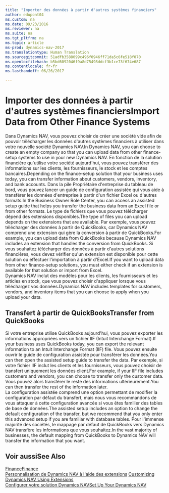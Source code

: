 ```yaml
---
title: "Importer des données à partir d'autres systèmes financiers"
author: edupont04
ms.custom: na
ms.date: 09/23/2016
ms.reviewer: na
ms.suite: na
ms.tgt_pltfrm: na
ms.topic: article
ms-prod: dynamics-nav-2017
ms.translationtype: Human Translation
ms.sourcegitcommit: 51adfb3588099c496f0946ff71da5c6fe518f070
ms.openlocfilehash: b5bd6092046f9a8d75498ddcf3b1ce73f674e687
ms.contentlocale: fr-fr
ms.lasthandoff: 06/26/2017

---
```


# <a name="import-data-from-other-finance-systems"></a><span data-ttu-id="a55ba-102">Importer des données à partir d'autres systèmes financiers</span><span class="sxs-lookup"><span data-stu-id="a55ba-102">Import Data from Other Finance Systems</span></span>
<span data-ttu-id="a55ba-103">Dans Dynamics NAV, vous pouvez choisir de créer une société vide afin de pouvoir télécharger les données d'autres systèmes financiers à utiliser dans votre nouvelle société Dynamics NAV.</span><span class="sxs-lookup"><span data-stu-id="a55ba-103">In Dynamics NAV, you can choose to create an empty company so that you can upload data from other finance-setup systems to use in your new Dynamics NAV.</span></span> <span data-ttu-id="a55ba-104">En fonction de la solution financière qu'utilise votre société aujourd'hui, vous pouvez transférer des informations sur les clients, les fournisseurs, le stock et les comptes bancaires.</span><span class="sxs-lookup"><span data-stu-id="a55ba-104">Depending on the finance-setup solution that your business uses today, you can transfer information about customers, vendors, inventory, and bank accounts.</span></span>
<span data-ttu-id="a55ba-105">Dans la pile Propriétaire d'entreprise du tableau de bord, vous pouvez lancer un guide de configuration assistée qui vous aide à transférer les données d'entreprise à partir d'un fichier Excel ou d'autres formats.</span><span class="sxs-lookup"><span data-stu-id="a55ba-105">In the Business Owner Role Center, you can access an assisted setup guide that helps you transfer the business data from an Excel file or from other formats.</span></span> <span data-ttu-id="a55ba-106">Le type de fichiers que vous pouvez télécharger dépend des extensions disponibles.</span><span class="sxs-lookup"><span data-stu-id="a55ba-106">The type of files you can upload depends on the extensions that are available.</span></span> <span data-ttu-id="a55ba-107">Par exemple, vous pouvez télécharger des données à partir de QuickBooks, car Dynamics NAV comprend une extension qui gère la conversion à partir de QuickBooks.</span><span class="sxs-lookup"><span data-stu-id="a55ba-107">For example, you can upload data from QuickBooks because Dynamics NAV includes an extension that handles the conversion from QuickBooks.</span></span> <span data-ttu-id="a55ba-108">Si vous souhaitez télécharger des données à partir d'autres solutions financières, vous devez vérifier qu'un extension est disponible pour cette solution ou effectuer l'importation à partir d'Excel.</span><span class="sxs-lookup"><span data-stu-id="a55ba-108">If you want to upload data from other finance-setup solutions, you must either check if an extension is available for that solution or import from Excel.</span></span>  
<span data-ttu-id="a55ba-109">Dynamics NAV inclut des modèles pour les clients, les fournisseurs et les articles en stock, que vous pouvez choisir d'appliquer lorsque vous téléchargez vos données.</span><span class="sxs-lookup"><span data-stu-id="a55ba-109">Dynamics NAV includes templates for customers, vendors, and inventory items that you can choose to apply when you upload your data.</span></span>  

## <a name="transfer-from-quickbooks"></a><span data-ttu-id="a55ba-110">Transfert à partir de QuickBooks</span><span class="sxs-lookup"><span data-stu-id="a55ba-110">Transfer from QuickBooks</span></span>
<span data-ttu-id="a55ba-111">Si votre entreprise utilise QuickBooks aujourd'hui, vous pouvez exporter les informations appropriées vers un fichier IIF (Intuit Interchange Format).</span><span class="sxs-lookup"><span data-stu-id="a55ba-111">If your business uses QuickBooks today, you can export the relevant information to an Intuit Interchange Format (IIF) file.</span></span> <span data-ttu-id="a55ba-112">Vous pouvez ensuite ouvrir le guide de configuration assistée pour transférer les données.</span><span class="sxs-lookup"><span data-stu-id="a55ba-112">You can then open the assisted setup guide to transfer the data.</span></span>
<span data-ttu-id="a55ba-113">Par exemple, si votre fichier IIF inclut les clients et les fournisseurs, vous pouvez choisir de transfert uniquement les données client.</span><span class="sxs-lookup"><span data-stu-id="a55ba-113">For example, if your IIF file includes customers and vendors, you can choose to transfer only the customer data.</span></span> <span data-ttu-id="a55ba-114">Vous pouvez alors transférer le reste des informations ultérieurement.</span><span class="sxs-lookup"><span data-stu-id="a55ba-114">You can then transfer the rest of the information later.</span></span>  
<span data-ttu-id="a55ba-115">La configuration assistée comprend une option permettant de modifier la configuration par défaut du transfert, mais nous vous recommandons de vous attaquer à cette configuration avancée si vous êtes familier des tables de base de données.</span><span class="sxs-lookup"><span data-stu-id="a55ba-115">The assisted setup includes an option to change the default configuration of the transfer, but we recommend that you only enter this advanced setup if you are familiar with database tables.</span></span> <span data-ttu-id="a55ba-116">Pour l'immense majorité des sociétés, le mappage par défaut de QuickBooks vers Dynamics NAV transfère les informations que vous souhaitez.</span><span class="sxs-lookup"><span data-stu-id="a55ba-116">In the vast majority of businesses, the default mapping from QuickBooks to Dynamics NAV will transfer the information that you want.</span></span>

## <a name="see-also"></a><span data-ttu-id="a55ba-117">Voir aussi</span><span class="sxs-lookup"><span data-stu-id="a55ba-117">See Also</span></span>
[<span data-ttu-id="a55ba-118">Finance</span><span class="sxs-lookup"><span data-stu-id="a55ba-118">Finance</span></span>](finance-setup.md)  
<span data-ttu-id="a55ba-119">[Personnalisation de Dynamics NAV à l'aide des extensions](ui-extensions.md) </span><span class="sxs-lookup"><span data-stu-id="a55ba-119">[Customizing Dynamics NAV Using Extensions](ui-extensions.md) </span></span>  
[<span data-ttu-id="a55ba-120">Configurer votre solution Dynamics NAV</span><span class="sxs-lookup"><span data-stu-id="a55ba-120">Set Up Your Dynamics NAV</span></span>](setup.md)


